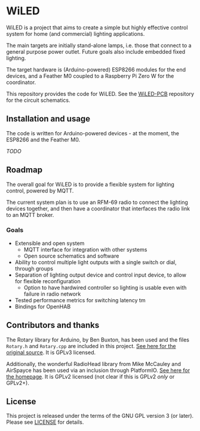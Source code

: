 # WiLED 

WiLED is a project that aims to create a simple but highly effective control system for home (and commercial) lighting applications. 

The main targets are initially stand-alone lamps, i.e. those that connect to a general purpose power outlet. Future goals also include embedded fixed lighting. 

The target hardware is (Arduino-powered) ESP8266 modules for the end devices, and a Feather M0 coupled to a Raspberry Pi Zero W for the coordinator. 

This repository provides the code for WiLED. See the [WiLED-PCB](https://github.com/seanlano/WiLED-pcb) repository for the circuit schematics. 

## Installation and usage

The code is written for Arduino-powered devices - at the moment, the ESP8266 and the Feather M0. 

*TODO* 

## Roadmap

The overall goal for WiLED is to provide a flexible system for lighting control, powered by MQTT. 

The current system plan is to use an RFM-69 radio to connect the lighting devices together, and then have a coordinator that interfaces the radio link to an MQTT broker. 

### Goals
- Extensible and open system 
  - MQTT interface for integration with other systems 
  - Open source schematics and software 
- Ability to control multiple light outputs with a single switch or dial, through groups 
- Separation of lighting output device and control input device, to allow for flexible reconfiguration 
  - Option to have hardwired controller so lighting is usable even with failure in radio network 
- Tested performance metrics for switching latency tm
- Bindings for OpenHAB 

## Contributors and thanks 

The Rotary library for Arduino, by Ben Buxton, has been used and the files `Rotary.h` and `Rotary.cpp` are included in this project. [See here for the original source](https://github.com/brianlow/Rotary). It is GPLv3 licensed. 

Additionally, the wonderful RadioHead library from Mike McCauley and AirSpayce has been used via an inclusion through PlatformIO. [See here for the homepage](http://www.airspayce.com/mikem/arduino/RadioHead/index.html). It is GPLv2 licensed (not clear if this is GPLv2 _only_ or GPLv2+). 

## License

This project is released under the terms of the GNU GPL version 3 (or later). Please see [LICENSE](LICENSE) for details. 
